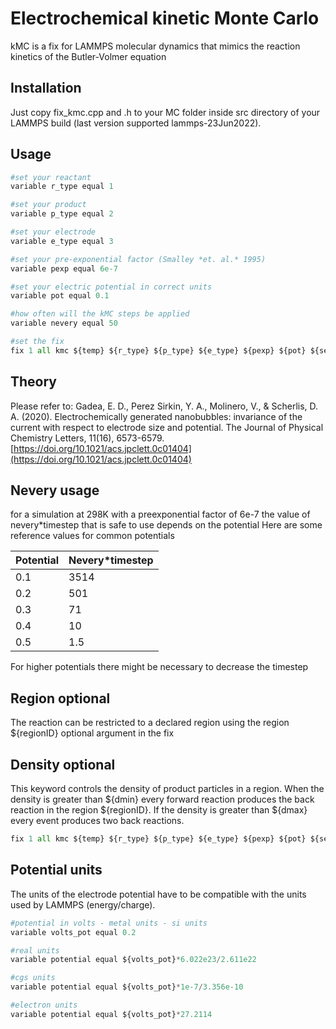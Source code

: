 # Electrochemical kinetic Monte Carlo

kMC is a fix for LAMMPS molecular dynamics that mimics the reaction kinetics of the Butler-Volmer equation

## Installation

Just copy fix_kmc.cpp and .h to your MC folder inside src directory of your LAMMPS build (last version supported lammps-23Jun2022).

## Usage

```python
#set your reactant
variable r_type equal 1

#set your product
variable p_type equal 2

#set your electrode
variable e_type equal 3

#set your pre-exponential factor (Smalley *et. al.* 1995)
variable pexp equal 6e-7

#set your electric potential in correct units
variable pot equal 0.1

#how often will the kMC steps be applied
variable nevery equal 50

#set the fix
fix 1 all kmc ${temp} ${r_type} ${p_type} ${e_type} ${pexp} ${pot} ${seed} ${nevery}


```
## Theory
Please refer to:
Gadea, E. D., Perez Sirkin, Y. A., Molinero, V., & Scherlis, D. A. (2020). Electrochemically generated nanobubbles: invariance of the current with respect to electrode size and potential. The Journal of Physical Chemistry Letters, 11(16), 6573-6579.
[https://doi.org/10.1021/acs.jpclett.0c01404](https://doi.org/10.1021/acs.jpclett.0c01404)
## Nevery usage
for a simulation at 298K with a preexponential factor of 6e-7
the value of nevery*timestep that is safe to use depends on the potential
Here are some reference values for common potentials

| Potential | Nevery*timestep |
|-----------|-----------------|
| 0.1       | 3514            |
| 0.2       | 501             |
| 0.3       | 71              |
| 0.4       | 10              |
| 0.5       | 1.5             |

For higher potentials there might be necessary to decrease the timestep

## Region optional
The reaction can be restricted to a declared region using the region ${regionID} optional argument in the fix

## Density optional
This keyword controls the density of product particles in a region. When the density is greater than ${dmin} every forward reaction produces the back reaction in the region ${regionID}. If the density is greater than ${dmax} every event produces two back reactions.
```python
fix 1 all kmc ${temp} ${r_type} ${p_type} ${e_type} ${pexp} ${pot} ${seed} ${nevery} density ${regionID} ${dmin} ${dmax}
```

## Potential units
The units of the electrode potential have to be compatible with the units used by LAMMPS (energy/charge).

```python
#potential in volts - metal units - si units
variable volts_pot equal 0.2

#real units
variable potential equal ${volts_pot}*6.022e23/2.611e22

#cgs units
variable potential equal ${volts_pot}*1e-7/3.356e-10

#electron units
variable potential equal ${volts_pot}*27.2114

```
